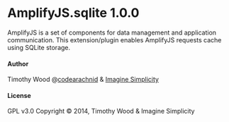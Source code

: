 AmplifyJS.sqlite 1.0.0
==============

AmplifyJS is a set of components for data management and application communication. This extension/plugin enables AmplifyJS requests cache using SQLite storage.

#### Author

Timothy Wood @[codearachnid](https://twitter.com/codearachnid) & [Imagine Simplicity](http://www.imaginesimplicity.com)

#### License

GPL v3.0
Copyright &copy; 2014, Timothy Wood & Imagine Simplicity
